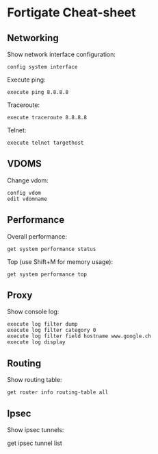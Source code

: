 # Fortigate Cheat-sheet

## Networking

Show network interface configuration:

    config system interface

Execute ping:

    execute ping 8.8.8.8

Traceroute:

    execute traceroute 8.8.8.8

Telnet:

    execute telnet targethost

## VDOMS

Change vdom:

    config vdom
    edit vdomname

## Performance

Overall performance:

    get system performance status

Top (use Shift+M for memory usage):

    get system performance top

## Proxy

Show console log: 

    execute log filter dump
    execute log filter category 0
    execute log filter field hostname www.google.ch
    execute log display


## Routing

Show routing table:

    get router info routing-table all

## Ipsec

Show ipsec tunnels:

   get ipsec tunnel list 
